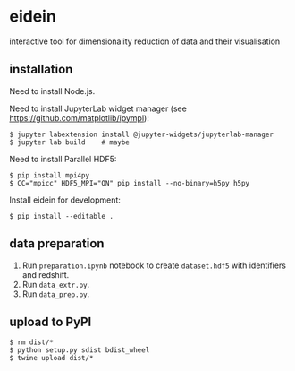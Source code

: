 # eidein

interactive tool for dimensionality reduction of data and their visualisation

## installation

Need to install Node.js.

Need to install JupyterLab widget manager (see https://github.com/matplotlib/ipympl):

    $ jupyter labextension install @jupyter-widgets/jupyterlab-manager
    $ jupyter lab build    # maybe

Need to install Parallel HDF5:

    $ pip install mpi4py
    $ CC="mpicc" HDF5_MPI="ON" pip install --no-binary=h5py h5py

Install eidein for development:

    $ pip install --editable .

## data preparation

1. Run `preparation.ipynb` notebook to create `dataset.hdf5` with identifiers and redshift.
2. Run `data_extr.py`.
3. Run `data_prep.py`.

## upload to PyPI

    $ rm dist/*
    $ python setup.py sdist bdist_wheel
    $ twine upload dist/*
